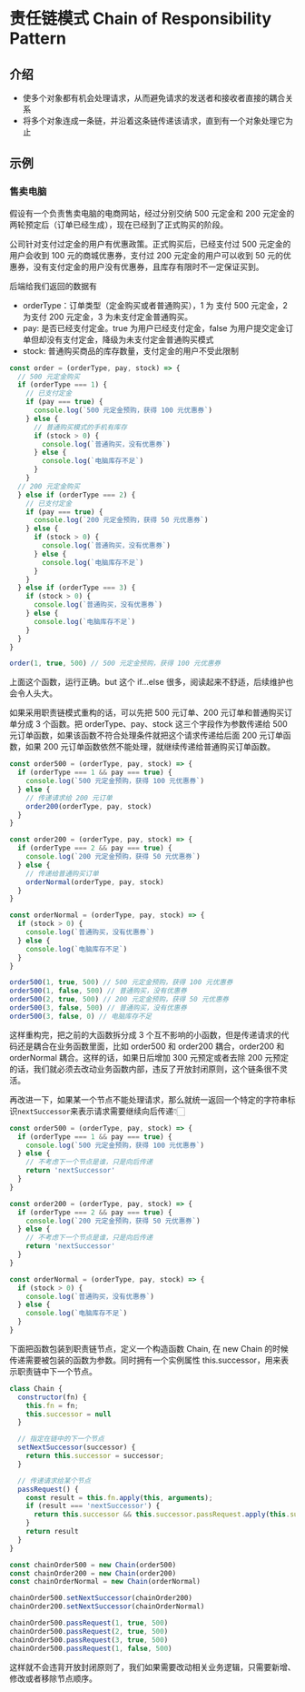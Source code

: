 # 责任链模式 Chain of Responsibility Pattern

## 介绍

- 使多个对象都有机会处理请求，从而避免请求的发送者和接收者直接的耦合关系
- 将多个对象连成一条链，并沿着这条链传递该请求，直到有一个对象处理它为止

## 示例

### 售卖电脑

假设有一个负责售卖电脑的电商网站，经过分别交纳 500 元定金和 200 元定金的两轮预定后（订单已经生成），现在已经到了正式购买的阶段。

公司针对支付过定金的用户有优惠政策。正式购买后，已经支付过 500 元定金的用户会收到 100 元的商城优惠券，支付过 200 元定金的用户可以收到 50 元的优惠券，没有支付定金的用户没有优惠券，且库存有限时不一定保证买到。

后端给我们返回的数据有

- orderType：订单类型（定金购买或者普通购买），1 为 支付 500 元定金，2 为支付 200 元定金，3 为未支付定金普通购买。
- pay: 是否已经支付定金。true 为用户已经支付定金，false 为用户提交定金订单但却没有支付定金，降级为未支付定金普通购买模式
- stock: 普通购买商品的库存数量，支付定金的用户不受此限制

```js
const order = (orderType, pay, stock) => {
  // 500 元定金购买
  if (orderType === 1) {
    // 已支付定金
    if (pay === true) {
      console.log(`500 元定金预购，获得 100 元优惠券`)
    } else {
      // 普通购买模式的手机有库存
      if (stock > 0) {
        console.log(`普通购买，没有优惠券`)
      } else {
        console.log(`电脑库存不足`)
      }
    }
  // 200 元定金购买
  } else if (orderType === 2) {
    // 已支付定金
    if (pay === true) {
      console.log(`200 元定金预购，获得 50 元优惠券`)
    } else {
      if (stock > 0) {
        console.log(`普通购买，没有优惠券`)
      } else {
        console.log(`电脑库存不足`)
      }
    }
  } else if (orderType === 3) {
    if (stock > 0) {
      console.log(`普通购买，没有优惠券`)
    } else {
      console.log(`电脑库存不足`)
    }
  }
}

order(1, true, 500) // 500 元定金预购，获得 100 元优惠券
```

上面这个函数，运行正确。but 这个 if...else 很多，阅读起来不舒适，后续维护也会令人头大。

如果采用职责链模式重构的话，可以先把 500 元订单、200 元订单和普通购买订单分成 3 个函数。把 orderType、pay、stock 这三个字段作为参数传递给 500 元订单函数，如果该函数不符合处理条件就把这个请求传递给后面 200 元订单函数，如果 200 元订单函数依然不能处理，就继续传递给普通购买订单函数。

```js
const order500 = (orderType, pay, stock) => {
  if (orderType === 1 && pay === true) {
    console.log(`500 元定金预购，获得 100 元优惠券`)
  } else {
    // 传递请求给 200 元订单
    order200(orderType, pay, stock)
  }
}

const order200 = (orderType, pay, stock) => {
  if (orderType === 2 && pay === true) {
    console.log(`200 元定金预购，获得 50 元优惠券`)
  } else {
    // 传递给普通购买订单
    orderNormal(orderType, pay, stock)
  }
}

const orderNormal = (orderType, pay, stock) => {
  if (stock > 0) {
    console.log(`普通购买，没有优惠券`)
  } else {
    console.log(`电脑库存不足`)
  }
}

order500(1, true, 500) // 500 元定金预购，获得 100 元优惠券
order500(1, false, 500) // 普通购买，没有优惠券
order500(2, true, 500) // 200 元定金预购，获得 50 元优惠券
order500(3, false, 500) // 普通购买，没有优惠券
order500(3, false, 0) // 电脑库存不足
```

这样重构完，把之前的大函数拆分成 3 个互不影响的小函数，但是传递请求的代码还是耦合在业务函数里面，比如 order500 和 order200 耦合，order200 和 orderNormal 耦合。这样的话，如果日后增加 300 元预定或者去除 200 元预定的话，我们就必须去改动业务函数内部，违反了开放封闭原则，这个链条很不灵活。

再改进一下，如果某一个节点不能处理请求，那么就统一返回一个特定的字符串标识`nextSuccessor`来表示请求需要继续向后传递👇🏻

```js
const order500 = (orderType, pay, stock) => {
  if (orderType === 1 && pay === true) {
    console.log(`500 元定金预购，获得 100 元优惠券`)
  } else {
    // 不考虑下一个节点是谁，只是向后传递
    return 'nextSuccessor'
  }
}

const order200 = (orderType, pay, stock) => {
  if (orderType === 2 && pay === true) {
    console.log(`200 元定金预购，获得 50 元优惠券`)
  } else {
    // 不考虑下一个节点是谁，只是向后传递
    return 'nextSuccessor'
  }
}

const orderNormal = (orderType, pay, stock) => {
  if (stock > 0) {
    console.log(`普通购买，没有优惠券`)
  } else {
    console.log(`电脑库存不足`)
  }
}
```

下面把函数包装到职责链节点，定义一个构造函数 Chain, 在 new Chain 的时候传递需要被包装的函数为参数。同时拥有一个实例属性 this.successor，用来表示职责链中下一个节点。

```js
class Chain {
  constructor(fn) {
    this.fn = fn;
    this.successor = null
  }

  // 指定在链中的下一个节点
  setNextSuccessor(successor) {
    return this.successor = successor;
  }

  // 传递请求给某个节点
  passRequest() {
    const result = this.fn.apply(this, arguments);
    if (result === 'nextSuccessor') {
      return this.successor && this.successor.passRequest.apply(this.successor, arguments);
    }
    return result
  }
}

const chainOrder500 = new Chain(order500)
const chainOrder200 = new Chain(order200)
const chainOrderNormal = new Chain(orderNormal)

chainOrder500.setNextSuccessor(chainOrder200)
chainOrder200.setNextSuccessor(chainOrderNormal)

chainOrder500.passRequest(1, true, 500)
chainOrder500.passRequest(2, true, 500)
chainOrder500.passRequest(3, true, 500)
chainOrder500.passRequest(1, false, 500)
```

这样就不会违背开放封闭原则了，我们如果需要改动相关业务逻辑，只需要新增、修改或者移除节点顺序。
